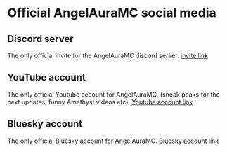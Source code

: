 # Official AngelAuraMC social media 

## Discord server
The only official invite for the AngelAuraMC discord server.
[invite link](https://discord.com/invite/5ptqkyZxEy)

## YouTube account
The only official Youtube account for AngelAuraMC, (sneak peaks for the next updates, funny Amethyst videos etc).
[Youtube account link](https://www.youtube.com/@AngelAuraMC)

## Bluesky account
The only official Bluesky account for AngelAuraMC.
[Bluesky account link](https://bsky.app/profile/angelauramc.dev)
